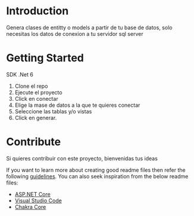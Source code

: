 # Introduction 
Genera clases de entitty o models a partir de tu base de datos, solo necesitas los datos de conexion a tu servidor sql server

# Getting Started
SDK .Net 6

1.	Clone el repo
2.	Ejecute el proyecto
3.	Click en conectar
4.	Elige la mase de datos a la que te quieres conectar
5.  Seleccione las tablas y/o vistas
6.  Click en generar.

# Contribute
Si quieres contribuir con este proyecto, bienvenidas tus ideas 


If you want to learn more about creating good readme files then refer the following [guidelines](https://docs.microsoft.com/en-us/azure/devops/repos/git/create-a-readme?view=azure-devops). You can also seek inspiration from the below readme files:
- [ASP.NET Core](https://github.com/aspnet/Home)
- [Visual Studio Code](https://github.com/Microsoft/vscode)
- [Chakra Core](https://github.com/Microsoft/ChakraCore)
